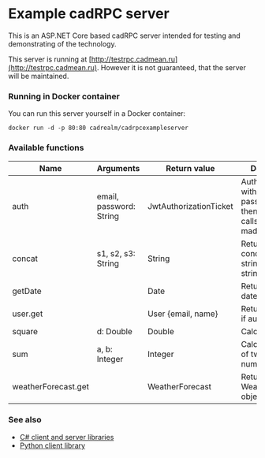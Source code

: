 # Example cadRPC server

This is an ASP.NET Core based cadRPC server intended for 
testing and demonstrating of the technology.

This server is running at [http://testrpc.cadmean.ru](http://testrpc.cadmean.ru).
However it is not guaranteed, that the server will be maintained.

### Running in Docker container

You can run this server yourself in a Docker container:

```
docker run -d -p 80:80 cadrealm/cadrpcexampleserver
```

### Available functions

| Name                | Arguments               | Return value           | Description                                                                    |
| ------------------- | ----------------------- | ---------------------- | ------------------------------------------------------------------------------ |
| auth                | email, password: String | JwtAuthorizationTicket | Authorizes user with email and password, so then authorized calls can be made. |
| concat              | s1, s2, s3: String      | String                 | Returns concatenated string of the 3 string arguments                          |
| getDate             |                         | Date                   | Returns current date                                                           |
| user.get            |                         | User {email, name}     | Returns user info if authorized                                                |
| square              | d: Double               | Double                 | Calculates d^2                                                                 |
| sum                 | a, b: Integer           | Integer                | Calculates sun of two integer numbers                                          |
| weatherForecast.get |                         | WeatherForecast        | Returns a WeatherForecast object                                               |

### See also

* [C# client and server libraries](https://github.com/cadmean-ru/Cadmean.RPC)
* [Python client library](https://github.com/cadmean-ru/pythonRPCKit)
